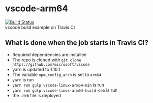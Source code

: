 # vscode-arm64
[![Build Status](https://travis-ci.com/435vic/vscode-arm64.svg?branch=master)](https://travis-ci.com/435vic/vscode-arm64)  
vscode build example on Travis CI


## What is done when the job starts in Travis CI?

* Required dependencies are installed
* The repo is cloned with `git clone https://github.com/microsoft/vscode`
* yarn is updated to 1.10.1
* The variable `npm_config_arch` is set to `arm64`
* `yarn` is run
* `yarn run gulp vscode-linux-arm64-min` is run
* `yarn run gulp vscode-linux-arm64-build-deb` is run
* the `.deb` file is deployed
